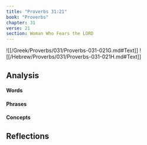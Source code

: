 ```yaml
---
title: "Proverbs 31:21"
book: "Proverbs"
chapter: 31
verse: 21
section: Woman Who Fears the LORD
---
```

![[/Greek/Proverbs/031/Proverbs-031-021G.md#Text]]
![[/Hebrew/Proverbs/031/Proverbs-031-021H.md#Text]]

## Analysis

#### Words

#### Phrases

#### Concepts

## Reflections

